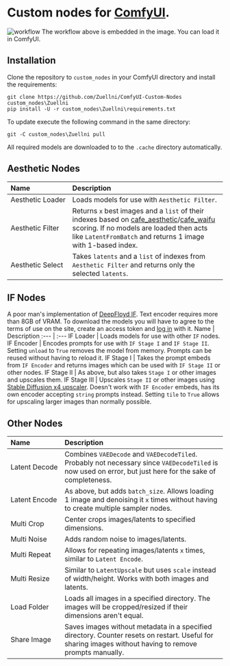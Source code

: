 # Custom nodes for [ComfyUI](https://github.com/comfyanonymous/ComfyUI).
![workflow](https://github.com/Zuellni/ComfyUI-Custom-Nodes/assets/123005779/692802bb-3d66-4a09-8d90-74e745f8478c)
The workflow above is embedded in the image. You can load it in ComfyUI.
## Installation
Clone the repository to `custom_nodes` in your ComfyUI directory and install the requirements:
```
git clone https://github.com/Zuellni/ComfyUI-Custom-Nodes custom_nodes\Zuellni
pip install -U -r custom_nodes\Zuellni\requirements.txt
```
To update execute the following command in the same directory:
```
git -C custom_nodes\Zuellni pull
```
All required models are downloaded to to the `.cache` directory automatically.
## Aesthetic Nodes
Name | Description
:--- | :---
Aesthetic&nbsp;Loader | Loads models for use with `Aesthetic Filter`.
Aesthetic&nbsp;Filter | Returns `x` best images and a `list` of their indexes based on [cafe_aesthetic](https://huggingface.co/cafeai/cafe_aesthetic)/[cafe_waifu](https://huggingface.co/cafeai/cafe_waifu) scoring. If no models are loaded then acts like `LatentFromBatch` and returns 1 image with 1-based index.
Aesthetic&nbsp;Select | Takes `latents` and a `list` of indexes from `Aesthetic Filter` and returns only the selected `latents`.
## IF Nodes
A poor man's implementation of [DeepFloyd IF](https://huggingface.co/DeepFloyd). Text encoder requires more than 8GB of VRAM. To download the models you will have to agree to the terms of use on the site, create an access token and [log in](https://huggingface.co/docs/huggingface_hub/quick-start#login) with it.
Name | Description
:--- | :---
IF&nbsp;Loader | Loads models for use with other `IF` nodes.
IF&nbsp;Encoder | Encodes prompts for use with `IF Stage I` and `IF Stage II`. Setting `unload` to `True` removes the model from memory. Prompts can be reused without having to reload it.
IF&nbsp;Stage&nbsp;I | Takes the prompt embeds from `IF Encoder` and returns images which can be used with `IF Stage II` or other nodes.
IF&nbsp;Stage&nbsp;II | As above, but also takes `Stage I` or other images and upscales them.
IF&nbsp;Stage&nbsp;III | Upscales `Stage II` or other images using [Stable Diffusion x4 upscaler](https://huggingface.co/stabilityai/stable-diffusion-x4-upscaler). Doesn't work with `IF Encoder` embeds, has its own encoder accepting `string` prompts instead. Setting `tile` to `True` allows for upscaling larger images than normally possible.
## Other Nodes
Name | Description
:--- | :---
Latent&nbsp;Decode | Combines `VAEDecode` and `VAEDecodeTiled`. Probably not necessary since `VAEDecodeTiled` is now used on error, but just here for the sake of completeness.
Latent&nbsp;Encode | As above, but adds `batch_size`. Allows loading 1 image and denoising it `x` times without having to create multiple sampler nodes.
Multi&nbsp;Crop | Center crops images/latents to specified dimensions.
Multi&nbsp;Noise | Adds random noise to images/latents.
Multi&nbsp;Repeat | Allows for repeating images/latents `x` times, similar to `Latent Encode`.
Multi&nbsp;Resize | Similar to `LatentUpscale` but uses `scale` instead of width/height. Works with both images and latents.
Load&nbsp;Folder | Loads all images in a specified directory. The images will be cropped/resized if their dimensions aren't equal.
Share&nbsp;Image | Saves images without metadata in a specified directory. Counter resets on restart. Useful for sharing images without having to remove prompts manually.
